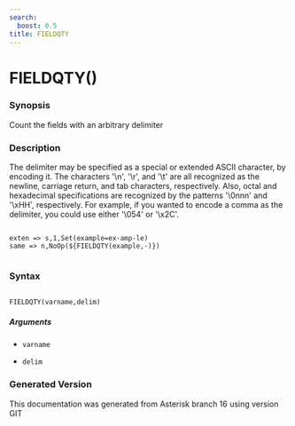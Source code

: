 ```yaml
---
search:
  boost: 0.5
title: FIELDQTY
---
```


# FIELDQTY()

### Synopsis

Count the fields with an arbitrary delimiter

### Description

The delimiter may be specified as a special or extended ASCII character, by encoding it. The characters '\n', '\r', and '\t' are all recognized as the newline, carriage return, and tab characters, respectively. Also, octal and hexadecimal specifications are recognized by the patterns '\0nnn' and '\xHH', respectively. For example, if you wanted to encode a comma as the delimiter, you could use either '\054' or '\x2C'.<br>

``` title="Example: Prints 3"

exten => s,1,Set(example=ex-amp-le)
same => n,NoOp(${FIELDQTY(example,-)})


```

### Syntax


```

FIELDQTY(varname,delim)
```
##### Arguments


* `varname`

* `delim`


### Generated Version

This documentation was generated from Asterisk branch 16 using version GIT 